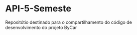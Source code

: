 ﻿# API-5-Semeste
 Repositótio destinado para o compartilhamento do código de desenvolvimento do projeto ByCar
